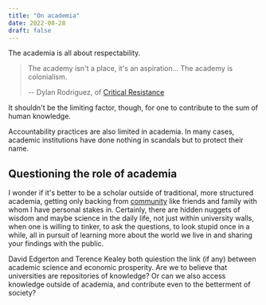 ```yaml
---
title: "On academia"
date: 2022-08-28
draft: false
---
```


The academia is all about respectability.

> The academy isn't a place, it's an aspiration...
> The academy is colonialism.
>
> -- Dylan Rodriguez, of [Critical Resistance](https://criticalresistance.org)

It shouldn't be the limiting factor, though,
for one to contribute to the sum of human knowledge.

Accountability practices are also limited in academia. In many cases,
academic institutions have done nothing in scandals but to protect their
name.

## Questioning the role of academia

I wonder if it's better to be a scholar outside of traditional, more
structured academia, getting only backing from [community](/community) like friends
and family with whom I have personal stakes in. Certainly, there are
hidden nuggets of wisdom and maybe science in the daily life, not just
within university walls, when one is willing to tinker, to ask the
questions, to look stupid once in a while, all in pursuit of learning
more about the world we live in and sharing your findings with the
public.

David Edgerton and Terence Kealey both quiestion the link (if any)
between academic science and economic prosperity. Are we to believe that
universities are repositories of knowledge? Or can we also access
knowledge outside of academia, and contribute even to the betterment of
society?
